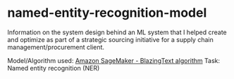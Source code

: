 # named-entity-recognition-model
Information on the system design behind an ML system that I helped create and optimize as part of a strategic sourcing initiative for a supply chain management/procurement client.

Model/Algorithm used: [Amazon SageMaker - BlazingText algorithm](https://docs.aws.amazon.com/sagemaker/latest/dg/blazingtext.html)
Task: Named entity recognition (NER)
